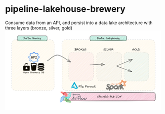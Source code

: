 # pipeline-lakehouse-brewery
Consume data from an API, and persist into a data lake architecture with three layers (bronze, silver, gold)
![Arquitetura Lakehouse](img/img_architetura.png)